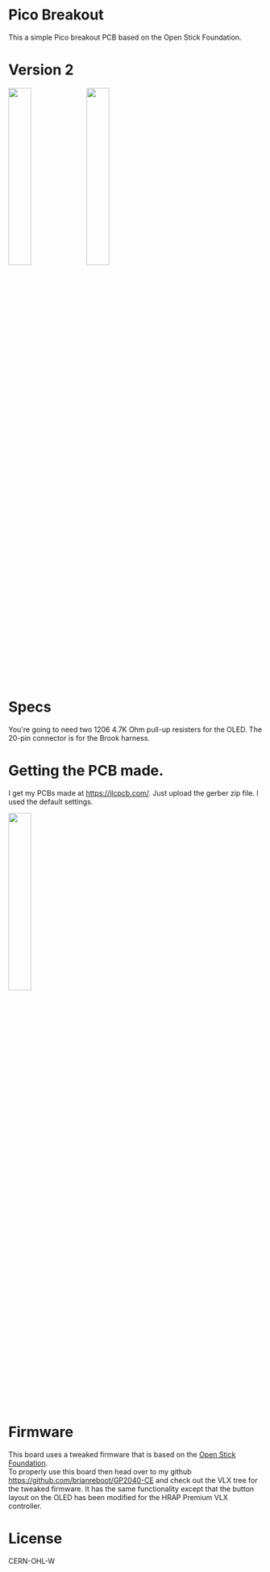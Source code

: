 # Pico Breakout
This a simple Pico breakout PCB based on the Open Stick Foundation.

# Version 2
<img src="https://github.com/brianreboot/brian-pico-breakout/blob/main/Version%202/3D%20Renderings/front.png" height=30% width=30% > <img src="https://github.com/brianreboot/brian-pico-breakout/blob/main/Version%202/3D%20Renderings/back.png" height=30% width=30% >

# Specs
You're going to need two 1206 4.7K Ohm pull-up resisters for the OLED. The 20-pin connector is for the Brook harness.

# Getting the PCB made.
I get my PCBs made at <https://jlcpcb.com/>. Just upload the gerber zip file. I used the default settings. <br />

<img src="https://github.com/brianreboot/brian-pico-breakout/blob/main/jlcpcb%20pcb%20options/pcb%20options.png" height=30% width=30% >

# Firmware
This board uses a tweaked firmware that is based on the [Open Stick Foundation](https://github.com/OpenStickFoundation/GP2040-CE).<br />
To properly use this board then head over to my github <https://github.com/brianreboot/GP2040-CE> and check out the VLX tree for the tweaked firmware. It has the same functionality except that the button layout on the OLED has been modified for the HRAP Premium VLX controller.

# License
CERN-OHL-W
